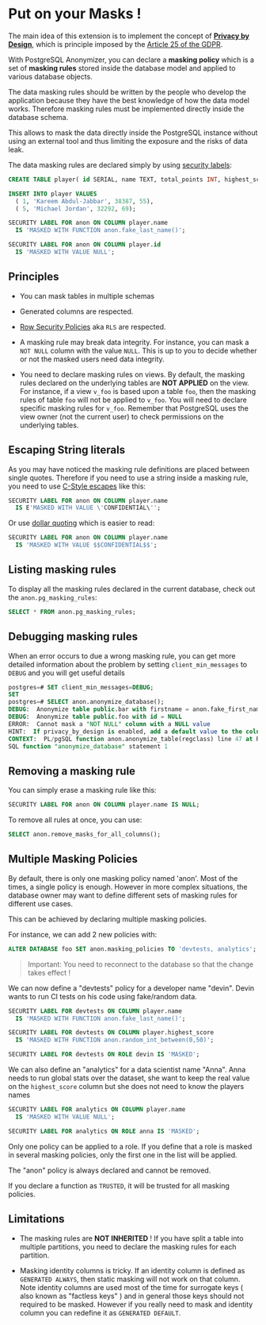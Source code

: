 Put on your Masks !
===============================================================================

The main idea of this extension is to implement the concept of
**[Privacy by Design]**, which is principle imposed by the
[Article 25 of the GDPR].

[Privacy by Design]: https://en.wikipedia.org/wiki/Privacy_by_design
[Article 25 of the GDPR]: https://gdpr-info.eu/art-25-gdpr/

With PostgreSQL Anonymizer, you can declare a **masking policy** which is a set
of **masking rules** stored inside the database model and applied to various
database objects.

The data masking rules should be written by the people who develop the
application because they have the best knowledge of how the data model works.
Therefore masking rules must be implemented directly inside the database schema.

This allows to mask the data directly inside the PostgreSQL instance without
using an external tool and thus limiting the exposure and the risks of data leak.

The data masking rules are declared simply by using [security labels]:

[security labels]: https://www.postgresql.org/docs/current/sql-security-label.html

<!-- demo/declare_masking_rules.sql -->

```sql
CREATE TABLE player( id SERIAL, name TEXT, total_points INT, highest_score INT);

INSERT INTO player VALUES
  ( 1, 'Kareem Abdul-Jabbar', 38387, 55),
  ( 5, 'Michael Jordan', 32292, 69);

SECURITY LABEL FOR anon ON COLUMN player.name
  IS 'MASKED WITH FUNCTION anon.fake_last_name()';

SECURITY LABEL FOR anon ON COLUMN player.id
  IS 'MASKED WITH VALUE NULL';
```

Principles
------------------------------------------------------------------------------

* You can mask tables in multiple schemas

* Generated columns are respected.

* [Row Security Policies] aka `RLS` are respected.

* A masking rule may break data integrity. For instance, you can mask a
  `NOT NULL` column with the value `NULL`. This is up to you to decide
  whether or not the masked users need data integrity.

* You need to declare masking rules on views. By default, the masking rules
  declared on the underlying tables are **NOT APPLIED** on the view. For
  instance, if a view `v_foo` is based upon a table `foo`, then the masking
  rules of table `foo` will not be applied to `v_foo`. You will need to declare
  specific masking rules for `v_foo`. Remember that PostgreSQL uses the view
  owner (not the current user) to check permissions on the underlying tables.

[Row Security Policies]: https://www.postgresql.org/docs/current/ddl-rowsecurity.html

Escaping String literals
------------------------------------------------------------------------------

As you may have noticed the masking rule definitions are placed between single
quotes. Therefore if you need to use a string inside a masking rule, you need
to use [C-Style escapes] like this:

```sql
SECURITY LABEL FOR anon ON COLUMN player.name
  IS E'MASKED WITH VALUE \'CONFIDENTIAL\'';
```

Or use [dollar quoting] which is easier to read:

```sql
SECURITY LABEL FOR anon ON COLUMN player.name
  IS 'MASKED WITH VALUE $$CONFIDENTIAL$$';
```

[C-Style escapes]: https://www.postgresql.org/docs/current/sql-syntax-lexical.html#SQL-SYNTAX-STRINGS-ESCAPE
[dollar quoting]: https://www.postgresql.org/docs/current/sql-syntax-lexical.html#SQL-SYNTAX-DOLLAR-QUOTING


Listing masking rules
------------------------------------------------------------------------------

To display all the masking rules declared in the current database, check out
the `anon.pg_masking_rules`:

```sql
SELECT * FROM anon.pg_masking_rules;
```

Debugging masking rules
------------------------------------------------------------------------------

When an error occurs to due a wrong masking rule, you can get more detailed
information about the problem by setting `client_min_messages` to `DEBUG` and
you will get useful details

``` sql
postgres=# SET client_min_messages=DEBUG;
SET
postgres=# SELECT anon.anonymize_database();
DEBUG:  Anonymize table public.bar with firstname = anon.fake_first_name()
DEBUG:  Anonymize table public.foo with id = NULL
ERROR:  Cannot mask a "NOT NULL" column with a NULL value
HINT:  If privacy_by_design is enabled, add a default value to the column
CONTEXT:  PL/pgSQL function anon.anonymize_table(regclass) line 47 at RAISE
SQL function "anonymize_database" statement 1
```

Removing a masking rule
------------------------------------------------------------------------------

You can simply erase a masking rule like this:

```sql
SECURITY LABEL FOR anon ON COLUMN player.name IS NULL;
```

To remove all rules at once, you can use:

```sql
SELECT anon.remove_masks_for_all_columns();
```


Multiple Masking Policies
------------------------------------------------------------------------------

By default, there is only one masking policy named 'anon'. Most of the times,
a single policy is enough. However in more complex situations, the database
owner may want to define different sets of masking rules for different use
cases.

This can be achieved by declaring multiple masking policies.

For instance, we can add 2 new policies with:

```sql
ALTER DATABASE foo SET anon.masking_policies TO 'devtests, analytics';
```

> Important:
> You need to reconnect to the database so that the change takes effect !

We can now define a "devtests" policy for a developer name "devin". Devin wants
to run CI tests on his code using fake/random data.


```sql
SECURITY LABEL FOR devtests ON COLUMN player.name
  IS 'MASKED WITH FUNCTION anon.fake_last_name()';

SECURITY LABEL FOR devtests ON COLUMN player.highest_score
  IS 'MASKED WITH FUNCTION anon.random_int_between(0,50)';

SECURITY LABEL FOR devtests ON ROLE devin IS 'MASKED';
```

We can also define an "analytics" for a data scientist name "Anna". Anna needs
to run global stats over the dataset, she want to keep the real value on the
`highest_score` column but she does not need to know the players names


```sql
SECURITY LABEL FOR analytics ON COLUMN player.name
  IS 'MASKED WITH VALUE NULL';

SECURITY LABEL FOR analytics ON ROLE anna IS 'MASKED';
```

Only one policy can be applied to a role. If you define that a role is masked
in several masking policies, only the first one in the list will be applied.

The "anon" policy is always declared and cannot be removed.

If you declare a function as `TRUSTED`, it will be trusted for all masking
policies.


Limitations
------------------------------------------------------------------------------

* The masking rules are **NOT INHERITED** ! If you have split a table into
  multiple partitions, you need to declare the masking rules for each partition.

* Masking identity columns is tricky. If an identity column is defined as
  `GENERATED ALWAYS`, then static masking will not work on that column. Note
  identity columns are used most of the time for surrogate keys ( also known
  as "factless keys" ) and in general those keys should not required to be
  masked. However if you really need to mask and identity column you can
  redefine it as `GENERATED DEFAULT`.

